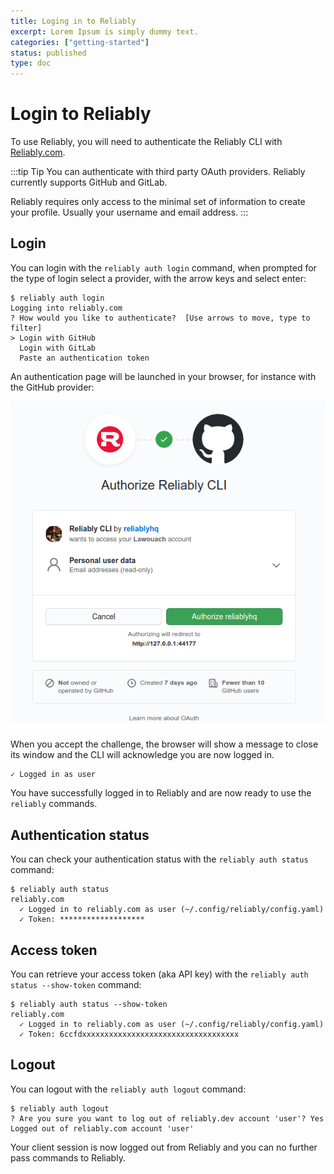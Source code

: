 ```yaml
---
title: Loging in to Reliably
excerpt: Lorem Ipsum is simply dummy text.
categories: ["getting-started"]
status: published
type: doc
---
```

# Login to Reliably

To use Reliably, you will need to authenticate the Reliably CLI
with [Reliably.com](https://reliably.com/).

:::tip Tip
  You can authenticate with third party OAuth providers. Reliably
  currently supports GitHub and GitLab.

  Reliably requires only access to the minimal set of information to create
  your profile. Usually your username and email address.
:::

## Login

You can login with the `reliably auth login` command, when prompted for the
type of login select a provider, with the arrow keys and select enter:

```console
$ reliably auth login
Logging into reliably.com
? How would you like to authenticate?  [Use arrows to move, type to filter]
> Login with GitHub
  Login with GitLab
  Paste an authentication token
```

An authentication page will be launched in your browser, for instance with
the GitHub provider:

![GitHub Login](./images/github_login.png)

When you accept the challenge, the browser will show a message to close its
window and the CLI will acknowledge you are now logged in.

```console
✓ Logged in as user
```

You have successfully logged in to Reliably and are now ready to use the
`reliably` commands.

## Authentication status

You can check your authentication status with the `reliably auth status` command:

```console
$ reliably auth status
reliably.com
  ✓ Logged in to reliably.com as user (~/.config/reliably/config.yaml)
  ✓ Token: *******************
```

## Access token

You can retrieve your access token (aka API key) with the `reliably auth status --show-token` command:

```console
$ reliably auth status --show-token
reliably.com
  ✓ Logged in to reliably.com as user (~/.config/reliably/config.yaml)
  ✓ Token: 6ccfdxxxxxxxxxxxxxxxxxxxxxxxxxxxxxxxxxxx
```

## Logout

You can logout with the `reliably auth logout` command:

```console
$ reliably auth logout
? Are you sure you want to log out of reliably.dev account 'user'? Yes
Logged out of reliably.com account 'user'
```

Your client session is now logged out from Reliably and you can no further
pass commands to Reliably.

